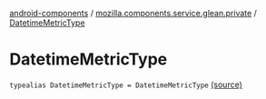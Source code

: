 [android-components](../index.md) / [mozilla.components.service.glean.private](index.md) / [DatetimeMetricType](./-datetime-metric-type.md)

# DatetimeMetricType

`typealias DatetimeMetricType = DatetimeMetricType` [(source)](https://github.com/mozilla-mobile/android-components/blob/master/components/service/glean/src/main/java/mozilla/components/service/glean/private/MetricAliases.kt#L13)